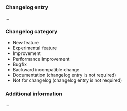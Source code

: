 ### Changelog entry <!-- a user-readable short description of changes introduced in this PR -->

...

### Changelog category <!-- remove all except one -->

* New feature
* Experimental feature
* Improvement
* Performance improvement
* Bugfix 
* Backward incompatible change
* Documentation (changelog entry is not required)
* Not for changelog (changelog entry is not required)

### Additional information

...
